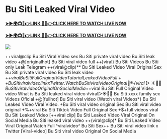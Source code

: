 # Bu Siti Leaked Viral Video

**[➤►🌍📺📱👉LINK 🔴✅👉CLICK HERE TO WATCH LIVE NOW](https://cutt.ly/ZrqxdKBg)**

**[➤►🌍📺📱👉LINK 🔴✅👉CLICK HERE TO WATCH LIVE NOW](https://cutt.ly/ZrqxdKBg)**

[![](https://blogger.googleusercontent.com/img/b/R29vZ2xl/AVvXsEjly1_Jd6fwzfMpqBttKB75cqKlfeme68djTcwoVtnCKQqlBEMC7avhQDkCiZP2V4MA4ADw2tRwTKTbstPHU5ZNXJeaRPOBgpDy-TmzhSmEb-NeClIFzVdOblRd6Ch1U9LBiEulx0WHmcZEwxwUxagnbG0kPcZgqm5HvpiKMTTe5kCP6VDr6LTudCVCw34b/s1280/Leaked.png)](https://cutt.ly/ZrqxdKBg)

++viral@clip Bu Siti Viral Video sex Bu Siti private viral video Bu Siti leak video +@[originalhot] Bu Siti viral video full ++[viral} Bu Siti Videos Bu Siti only Leak Telegram ++(viral@clip)** Bu Siti Leaked Video Viral Original Sex Bu Siti private viral video Bu Siti leak video +$+viral Bu Siti Full Original Video Tutorial Leaked Video Full++ Bu Siti viral video link x Twitter. {Watch} Bu Siti viral video Original 👙®️√viral▷☀️👄💥 Bu Siti viral video Original On Social Media +$+viral Bu Siti Full Original Video video What is Bu Siti leaked viral video ️√viral▷☀️👄💥 Bu Siti xxxx family sex Videos Oficial +@[fullhot] Bu Siti viral video {Watch viral Videos*} Bu Siti Leaked Video Viral Video. +Bu Siti viral video original Sex Bu Siti viral video original +%+viral Bu Siti Tiktok Video Full Original Sex +$+full videos viral Bu Siti Leaked Video [++viral clip] Bu Siti Leaked Video Viral Original On Social Media Bu Siti leaked viral video ++(viral@clip)* Bu Siti Leaked Video Viral Original Watch Full ^viralvideo^ Bu Siti Sex++ Bu Siti viral video link x Twitter [Viral-video] Bu Siti viral video Original On Social Media
